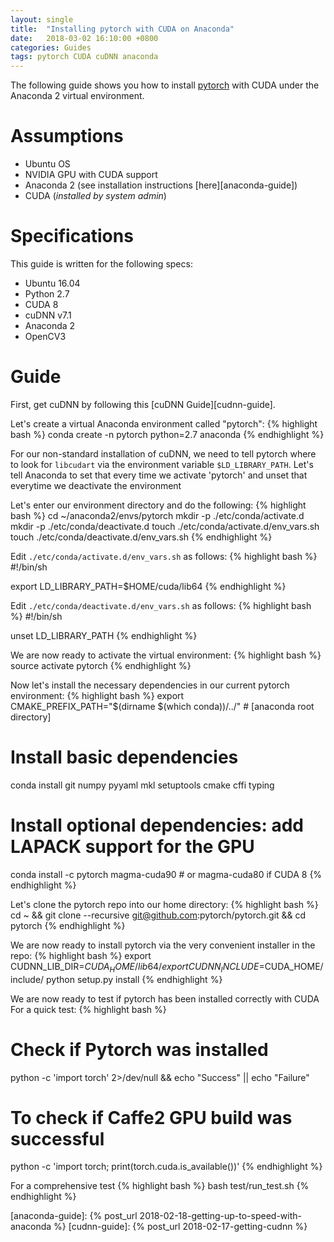 ```yaml
---
layout: single
title:  "Installing pytorch with CUDA on Anaconda"
date:   2018-03-02 16:10:00 +0800
categories: Guides
tags: pytorch CUDA cuDNN anaconda
---
```

The following guide shows you how to install [pytorch][pytorch] with CUDA
under the Anaconda 2 virtual environment.

# Assumptions
* Ubuntu OS
* NVIDIA GPU with CUDA support
* Anaconda 2 (see installation instructions [here][anaconda-guide])
* CUDA (*installed by system admin*)

# Specifications
This guide is written for the following specs:
* Ubuntu 16.04
* Python 2.7
* CUDA 8
* cuDNN v7.1
* Anaconda 2
* OpenCV3

# Guide
First, get cuDNN by following this [cuDNN Guide][cudnn-guide].

Let's create a virtual Anaconda environment called "pytorch":
{% highlight bash %}
conda create -n pytorch python=2.7 anaconda
{% endhighlight %}

For our non-standard installation of cuDNN, we need to tell pytorch where to
look for `libcudart` via the environment variable `$LD_LIBRARY_PATH`. Let's
tell Anaconda to set that every time we activate 'pytorch' and unset that
everytime we deactivate the environment

Let's enter our environment directory and do the following:
{% highlight bash %}
cd ~/anaconda2/envs/pytorch
mkdir -p ./etc/conda/activate.d
mkdir -p ./etc/conda/deactivate.d
touch ./etc/conda/activate.d/env_vars.sh
touch ./etc/conda/deactivate.d/env_vars.sh
{% endhighlight %}

Edit `./etc/conda/activate.d/env_vars.sh` as follows:
{% highlight bash %}
#!/bin/sh

export LD_LIBRARY_PATH=$HOME/cuda/lib64
{% endhighlight %}

Edit `./etc/conda/deactivate.d/env_vars.sh` as follows:
{% highlight bash %}
#!/bin/sh

unset LD_LIBRARY_PATH
{% endhighlight %}

We are now ready to activate the virtual environment:
{% highlight bash %}
source activate pytorch
{% endhighlight %}

Now let's install the necessary dependencies in our current pytorch environment:
{% highlight bash %}
export CMAKE_PREFIX_PATH="$(dirname $(which conda))/../" # [anaconda root directory]

# Install basic dependencies
conda install git numpy pyyaml mkl setuptools cmake cffi typing

# Install optional dependencies: add LAPACK support for the GPU
conda install -c pytorch magma-cuda90 # or magma-cuda80 if CUDA 8
{% endhighlight %}

Let's clone the pytorch repo into our home directory:
{% highlight bash %}
cd ~ && git clone --recursive git@github.com:pytorch/pytorch.git && cd pytorch
{% endhighlight %}

We are now ready to install pytorch via the very convenient installer in the
repo:
{% highlight bash %}
export CUDNN_LIB_DIR=$CUDA_HOME/lib64/
export CUDNN_INCLUDE=$CUDA_HOME/include/
python setup.py install
{% endhighlight %}

We are now ready to test if pytorch has been installed correctly with CUDA
For a quick test:
{% highlight bash %}
# Check if Pytorch was installed
python -c 'import torch' 2>/dev/null && echo "Success" || echo "Failure"

# To check if Caffe2 GPU build was successful
python -c 'import torch; print(torch.cuda.is_available())'
{% endhighlight %}

For a comprehensive test
{% highlight bash %}
bash test/run_test.sh
{% endhighlight %}

[pytorch]: http://pytorch.org/
[anaconda-guide]: {% post_url 2018-02-18-getting-up-to-speed-with-anaconda %}
[cudnn-guide]: {% post_url 2018-02-17-getting-cudnn %}
